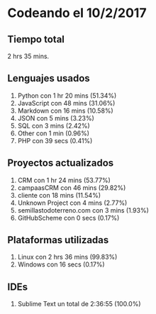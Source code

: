 # Codeando el 10/2/2017

## Tiempo total
2 hrs 35 mins.

## Lenguajes usados
1. Python con 1 hr 20 mins (51.34%)
1. JavaScript con 48 mins (31.06%)
1. Markdown con 16 mins (10.58%)
1. JSON con 5 mins (3.23%)
1. SQL con 3 mins (2.42%)
1. Other con 1 min (0.96%)
1. PHP con 39 secs (0.41%)

## Proyectos actualizados
1. CRM con 1 hr 24 mins (53.77%)
1. campaasCRM con 46 mins (29.82%)
1. cliente con 18 mins (11.54%)
1. Unknown Project con 4 mins (2.77%)
1. semillastodoterreno.com con 3 mins (1.93%)
1. GitHubScheme con 0 secs (0.17%)

## Plataformas utilizadas
1. Linux con 2 hrs 36 mins (99.83%)
1. Windows con 16 secs (0.17%)

## IDEs
1. Sublime Text un total de 2:36:55 (100.0%)
